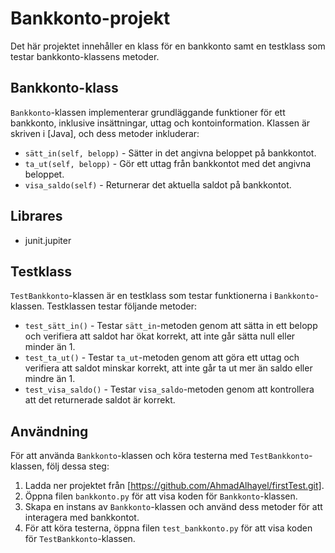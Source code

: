 # Bankkonto-projekt

Det här projektet innehåller en klass för en bankkonto samt en testklass som testar bankkonto-klassens metoder.

## Bankkonto-klass

`Bankkonto`-klassen implementerar grundläggande funktioner för ett bankkonto, inklusive insättningar, uttag och kontoinformation. Klassen är skriven i [Java], och dess metoder inkluderar:

- `sätt_in(self, belopp)` - Sätter in det angivna beloppet på bankkontot.
- `ta_ut(self, belopp)` - Gör ett uttag från bankkontot med det angivna beloppet.
- `visa_saldo(self)` - Returnerar det aktuella saldot på bankkontot.
## Librares
- junit.jupiter

## Testklass

`TestBankkonto`-klassen är en testklass som testar funktionerna i `Bankkonto`-klassen. Testklassen testar följande metoder:

- `test_sätt_in()` - Testar `sätt_in`-metoden genom att sätta in ett belopp och verifiera att saldot har ökat korrekt, att inte går sätta null eller minder än 1.
- `test_ta_ut()` - Testar `ta_ut`-metoden genom att göra ett uttag och verifiera att saldot minskar korrekt, att inte går ta ut mer än saldo eller mindre än 1.
- `test_visa_saldo()` - Testar `visa_saldo`-metoden genom att kontrollera att det returnerade saldot är korrekt.

## Användning

För att använda `Bankkonto`-klassen och köra testerna med `TestBankkonto`-klassen, följ dessa steg:

1. Ladda ner projektet från [https://github.com/AhmadAlhayel/firstTest.git].
2. Öppna filen `bankkonto.py` för att visa koden för `Bankkonto`-klassen.
3. Skapa en instans av `Bankkonto`-klassen och använd dess metoder för att interagera med bankkontot.
4. För att köra testerna, öppna filen `test_bankkonto.py` för att visa koden för `TestBankkonto`-klassen.
